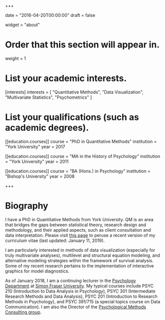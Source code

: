 +++

date = "2016-04-20T00:00:00"
draft = false

widget = "about"

# Order that this section will appear in.
weight = 1

# List your academic interests.
[interests]
  interests = [
    "Quantitative Methods",
    "Data Visualization",
    "Multivariate Statistics",
    "Psychometrics"
  ]

# List your qualifications (such as academic degrees).
[[education.courses]]
  course = "PhD in Quantitative Methods"
  institution = "York University"
  year = 2017

[[education.courses]]
  course = "MA in the History of Psychology"
  institution = "York University"
  year = 2011

[[education.courses]]
  course = "BA (Hons.) in Psychology"
  institution = "Bishop's University"
  year = 2008
 
+++

# Biography

I have a PhD in Quantitative Methods from York University. QM is an area that bridges the gaps between statistical theory, research design and methodology, and their applied aspects, such as client consultation and data interpretation. Please visit [this page](http://www.matthewsigal.com/SigalCV.pdf) to peruse a recent version of my curriculum vitae (last updated: January 11, 2019).

I am particularly interested in methods of data visualization (especially for truly multivariate analyses), multilevel and structural equation modeling, and alternative modeling strategies within the framework of survival analysis.  Some of my recent research pertains to the implementation of interactive graphics for model diagnostics.

As of January 2018, I am a continuing lecturer in the [Psychology Department](https://www.sfu.ca/psychology.html) at [Simon Fraser University](https://www.sfu.ca/). My typical courses include PSYC 210 (Introduction to Data Analysis in Psychology), PSYC 301 (Intermediate Research Methods and Data Analysis), PSYC 201 (Introduction to Research Methods in Psychology), and PSYC 391/715 (a special topics course on Data Communication). I am also the Director of the [Psychological Methods Consulting group](www.sfu.ca/pmc).

